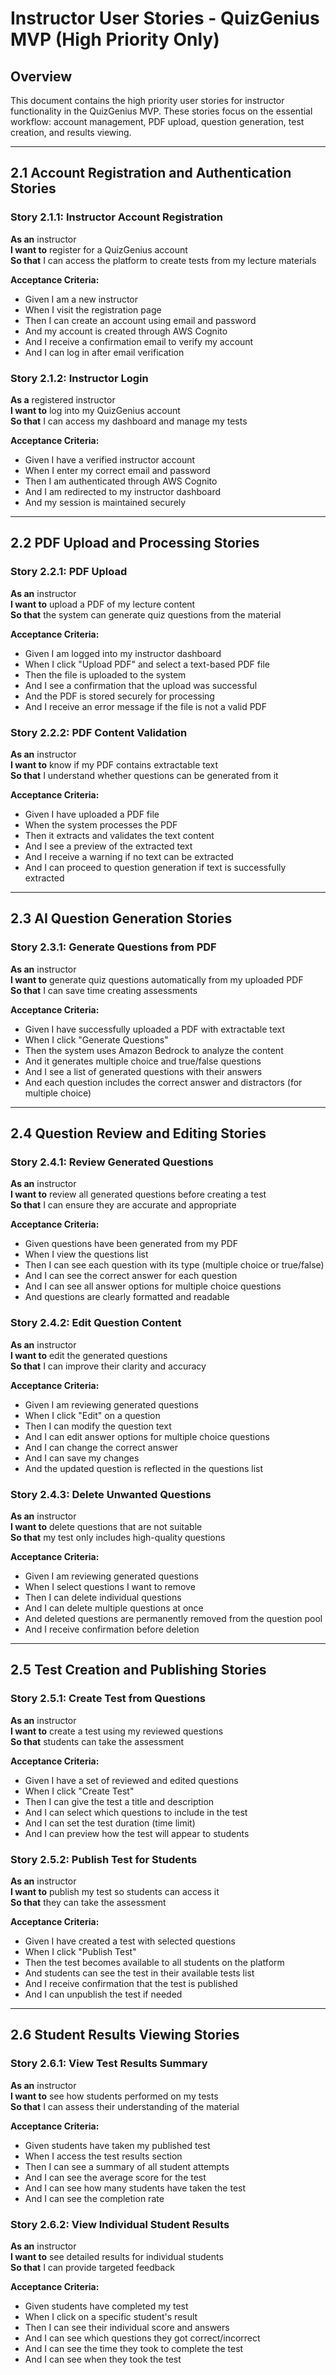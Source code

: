 # Instructor User Stories - QuizGenius MVP (High Priority Only)

## Overview
This document contains the high priority user stories for instructor functionality in the QuizGenius MVP. These stories focus on the essential workflow: account management, PDF upload, question generation, test creation, and results viewing.

---

## 2.1 Account Registration and Authentication Stories

### Story 2.1.1: Instructor Account Registration
**As an** instructor  
**I want to** register for a QuizGenius account  
**So that** I can access the platform to create tests from my lecture materials

**Acceptance Criteria:**
- Given I am a new instructor
- When I visit the registration page
- Then I can create an account using email and password
- And my account is created through AWS Cognito
- And I receive a confirmation email to verify my account
- And I can log in after email verification

### Story 2.1.2: Instructor Login
**As a** registered instructor  
**I want to** log into my QuizGenius account  
**So that** I can access my dashboard and manage my tests

**Acceptance Criteria:**
- Given I have a verified instructor account
- When I enter my correct email and password
- Then I am authenticated through AWS Cognito
- And I am redirected to my instructor dashboard
- And my session is maintained securely

---

## 2.2 PDF Upload and Processing Stories

### Story 2.2.1: PDF Upload
**As an** instructor  
**I want to** upload a PDF of my lecture content  
**So that** the system can generate quiz questions from the material

**Acceptance Criteria:**
- Given I am logged into my instructor dashboard
- When I click "Upload PDF" and select a text-based PDF file
- Then the file is uploaded to the system
- And I see a confirmation that the upload was successful
- And the PDF is stored securely for processing
- And I receive an error message if the file is not a valid PDF

### Story 2.2.2: PDF Content Validation
**As an** instructor  
**I want to** know if my PDF contains extractable text  
**So that** I understand whether questions can be generated from it

**Acceptance Criteria:**
- Given I have uploaded a PDF file
- When the system processes the PDF
- Then it extracts and validates the text content
- And I see a preview of the extracted text
- And I receive a warning if no text can be extracted
- And I can proceed to question generation if text is successfully extracted

---

## 2.3 AI Question Generation Stories

### Story 2.3.1: Generate Questions from PDF
**As an** instructor  
**I want to** generate quiz questions automatically from my uploaded PDF  
**So that** I can save time creating assessments

**Acceptance Criteria:**
- Given I have successfully uploaded a PDF with extractable text
- When I click "Generate Questions"
- Then the system uses Amazon Bedrock to analyze the content
- And it generates multiple choice and true/false questions
- And I see a list of generated questions with their answers
- And each question includes the correct answer and distractors (for multiple choice)

---

## 2.4 Question Review and Editing Stories

### Story 2.4.1: Review Generated Questions
**As an** instructor  
**I want to** review all generated questions before creating a test  
**So that** I can ensure they are accurate and appropriate

**Acceptance Criteria:**
- Given questions have been generated from my PDF
- When I view the questions list
- Then I can see each question with its type (multiple choice or true/false)
- And I can see the correct answer for each question
- And I can see all answer options for multiple choice questions
- And questions are clearly formatted and readable

### Story 2.4.2: Edit Question Content
**As an** instructor  
**I want to** edit the generated questions  
**So that** I can improve their clarity and accuracy

**Acceptance Criteria:**
- Given I am reviewing generated questions
- When I click "Edit" on a question
- Then I can modify the question text
- And I can edit answer options for multiple choice questions
- And I can change the correct answer
- And I can save my changes
- And the updated question is reflected in the questions list

### Story 2.4.3: Delete Unwanted Questions
**As an** instructor  
**I want to** delete questions that are not suitable  
**So that** my test only includes high-quality questions

**Acceptance Criteria:**
- Given I am reviewing generated questions
- When I select questions I want to remove
- Then I can delete individual questions
- And I can delete multiple questions at once
- And deleted questions are permanently removed from the question pool
- And I receive confirmation before deletion

---

## 2.5 Test Creation and Publishing Stories

### Story 2.5.1: Create Test from Questions
**As an** instructor  
**I want to** create a test using my reviewed questions  
**So that** students can take the assessment

**Acceptance Criteria:**
- Given I have a set of reviewed and edited questions
- When I click "Create Test"
- Then I can give the test a title and description
- And I can select which questions to include in the test
- And I can set the test duration (time limit)
- And I can preview how the test will appear to students

### Story 2.5.2: Publish Test for Students
**As an** instructor  
**I want to** publish my test so students can access it  
**So that** they can take the assessment

**Acceptance Criteria:**
- Given I have created a test with selected questions
- When I click "Publish Test"
- Then the test becomes available to all students on the platform
- And students can see the test in their available tests list
- And I receive confirmation that the test is published
- And I can unpublish the test if needed

---

## 2.6 Student Results Viewing Stories

### Story 2.6.1: View Test Results Summary
**As an** instructor  
**I want to** see how students performed on my tests  
**So that** I can assess their understanding of the material

**Acceptance Criteria:**
- Given students have taken my published test
- When I access the test results section
- Then I can see a summary of all student attempts
- And I can see the average score for the test
- And I can see how many students have taken the test
- And I can see the completion rate

### Story 2.6.2: View Individual Student Results
**As an** instructor  
**I want to** see detailed results for individual students  
**So that** I can provide targeted feedback

**Acceptance Criteria:**
- Given students have completed my test
- When I click on a specific student's result
- Then I can see their individual score and answers
- And I can see which questions they got correct/incorrect
- And I can see the time they took to complete the test
- And I can see when they took the test

